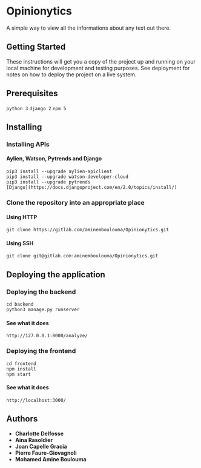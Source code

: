 # Opinionytics

A simple way to view all the informations about any text out there.

## Getting Started 

These instructions will get you a copy of the project up and running on your local machine for development and testing purposes. See deployment for notes on how to deploy the project on a live system.

## Prerequisites

```python 3```
```django 2```
```npm 5```

## Installing

### Installing APIs

#### Aylien, Watson, Pytrends and Django

```
pip3 install --upgrade aylien-apiclient
pip3 install --upgrade watson-developer-cloud
pip3 install --upgrade pytrends
[Django](https://docs.djangoproject.com/en/2.0/topics/install/)
```

### Clone the repository into an appropriate place

#### Using HTTP

```git clone https://gitlab.com/aminemboulouma/Opinionytics.git```

#### Using SSH

```git clone git@gitlab.com:aminemboulouma/Opinionytics.git```

## Deploying the application

### Deploying the backend

```
cd backend
python3 manage.py runserver
```

#### See what it does

```http://127.0.0.1:8000/analyze/ ```

### Deploying the frontend

```
cd frontend
npm install
npm start
```

#### See what it does

```http://localhost:3000/ ```

## Authors

* __Charlotte Delfosse__
* __Aina Rasoldier__
* __Joan Capelle Gracia__
* __Pierre Faure-Giovagnoli__
* __Mohamed Amine Boulouma__
